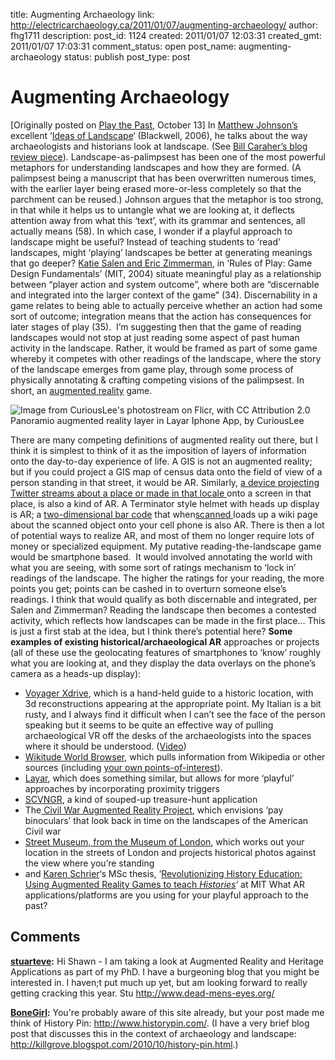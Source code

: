 title: Augmenting Archaeology
link: http://electricarchaeology.ca/2011/01/07/augmenting-archaeology/
author: fhg1711
description: 
post_id: 1124
created: 2011/01/07 12:03:31
created_gmt: 2011/01/07 17:03:31
comment_status: open
post_name: augmenting-archaeology
status: publish
post_type: post

# Augmenting Archaeology

[Originally posted on [Play the Past](http://playthepast.org), October 13] In [Matthew Johnson’s](http://www.soton.ac.uk/archaeology/profiles/johnson.html) excellent ‘[Ideas of Landscape](http://www.amazon.co.uk/Ideas-Landscape-Matthew-Johnson/dp/1405101601)‘ (Blackwell, 2006), he talks about the way archaeologists and historians look at landscape. (See [Bill Caraher’s blog review piece](http://mediterraneanworld.typepad.com/the_archaeology_of_the_me/2010/07/ideas-of-landscapes.html)). Landscape-as-palimpsest has been one of the most powerful metaphors for understanding landscapes and how they are formed. (A palimpsest being a manuscript that has been overwritten numerous times, with the earlier layer being erased more-or-less completely so that the parchment can be reused.) Johnson argues that the metaphor is too strong, in that while it helps us to untangle what we are looking at, it deflects attention away from what this ‘text’, with its grammar and sentences, all actually means (58). In which case, I wonder if a playful approach to landscape might be useful? Instead of teaching students to ‘read’ landscapes, might ‘playing’ landscapes be better at generating meanings that go deeper? [Katie Salen and Eric Zimmerman](http://books.google.com/books?id=UM-xyczrZuQC&lpg=PT18&ots=2yKGB_9DUt&dq=play%20generates%20meaning&pg=PT19#v=onepage&q=play%20generates%20meaning&f=false), in ‘Rules of Play: Game Design Fundamentals’ (MIT, 2004) situate meaningful play as a relationship between “player action and system outcome”, where both are “discernable and integrated into the larger context of the game” (34). Discernability in a game relates to being able to actually perceive whether an action had some sort of outcome; integration means that the action has consequences for later stages of play (35).  I’m suggesting then that the game of reading landscapes would not stop at just reading some aspect of past human activity in the landscape. Rather, it would be framed as part of some game whereby it competes with other readings of the landscape, where the story of the landscape emerges from game play, through some process of physically annotating & crafting competing visions of the palimpsest. In short, an [augmented reality](http://www.google.ca/search?client=firefox-a&rls=org.mozilla%3Aen-US%3Aofficial&channel=s&hl=en&source=hp&q=definition+augmented+reality&meta=&btnG=Google+Search) game. 

![Image from CuriousLee's photostream on Flicr, with CC Attribution 2.0](http://t1.gstatic.com/images?q=tbn:ANd9GcTpVfuTFNxVh197nUhf1tFfkJonXtCMcc2vztsyblICSxUatSM&t=1&usg=__exhzXhsSd4DLyv57N9OhhOKCmUc=)Panoramio augmented reality layer in Layar Iphone App, by CuriousLee 

There are many competing definitions of augmented reality out there, but I think it is simplest to think of it as the imposition of layers of information onto the day-to-day experience of life. A GIS is not an augmented reality; but if you could project a GIS map of census data onto the field of view of a person standing in that street, it would be AR. Similarly, [a device projecting Twitter streams about a place or made in that locale ](http://electricarchaeologist.wordpress.com/2010/05/20/megan-smith-and-pst-tweeting-in-physical-space/)onto a screen in that place, is also a kind of AR. A Terminator style helmet with heads up display is AR; a [two-dimensional bar code](http://qrcode.kaywa.com/) that when[scanned ](http://www.scanlife.com/atlantis/)loads up a wiki page about the scanned object onto your cell phone is also AR. There is then a lot of potential ways to realize AR, and most of them no longer require lots of money or specialized equipment. My putative reading-the-landscape game would be smartphone based.  It would involved annotating the world with what you are seeing, with some sort of ratings mechanism to ‘lock in’ readings of the landscape. The higher the ratings for your reading, the more points you get; points can be cashed in to overturn someone else’s readings. I think that would qualify as both discernable and integrated, per Salen and Zimmerman? Reading the landscape then becomes a contested activity, which reflects how landscapes can be made in the first place… This is just a first stab at the idea, but I think there’s potential here? **Some examples of existing historical/archaeological AR** approaches or projects (all of these use the geolocating features of smartphones to ‘know’ roughly what you are looking at, and they display the data overlays on the phone’s camera as a heads-up display): 

  * [Voyager Xdrive](http://voyager.illusionetwork.com/index.php?option=com_content&view=frontpage&Itemid=28), which is a hand-held guide to a historic location, with 3d reconstructions appearing at the appropriate point. My Italian is a bit rusty, and I always find it difficult when I can’t see the face of the person speaking but it seems to be quite an effective way of pulling archaeological VR off the desks of the archaeologists into the spaces where it should be understood. ([Video](http://www.youtube.com/watch?v=gVx4DTeBQbM&feature=player_embedded))
  * [Wikitude World Browser](http://www.wikitude.org/), which pulls information from Wikipedia or other sources (including [your own points-of-interest](http://www.wikitude.org/wikitudeme_post)).
  * [Layar](http://www.layar.com/), which does something similar, but allows for more ‘playful’ approaches by incorporating proximity triggers
  * [SCVNGR](http://www.scvngr.com/), a kind of souped-up treasure-hunt application
  * The[ Civil War Augmented Reality Project](http://acwarproject.wordpress.com/), which envisions ‘pay binoculars’ that look back in time on the landscapes of the American Civil war
  * [Street Museum, from the Museum of London](http://www.museumoflondon.org.uk/MuseumOfLondon/Resources/app/you-are-here-app/index.html), which works out your location in the streets of London and projects historical photos against the view where you’re standing
  * and [Karen Schrier](http://www.linkedin.com/in/karenschrier)‘s MSc thesis, ‘[Revolutionizing History Education: Using Augmented Reality Games to teach _Histories_](http://cms.mit.edu/research/theses/KarenSchrier2005.pdf)‘ at MIT
What AR applications/platforms are you using for your playful approach to the past?

## Comments

**[stuarteve](#4085 "2011-01-07 13:58:06"):** Hi Shawn - I am taking a look at Augmented Reality and Heritage Applications as part of my PhD. I have a burgeoning blog that you might be interested in. I haven;t put much up yet, but am looking forward to really getting cracking this year. Stu http://www.dead-mens-eyes.org/

**[BoneGirl](#4087 "2011-01-07 22:33:05"):** You're probably aware of this site already, but your post made me think of History Pin: http://www.historypin.com/. (I have a very brief blog post that discusses this in the context of archaeology and landscape: http://killgrove.blogspot.com/2010/10/history-pin.html.)

